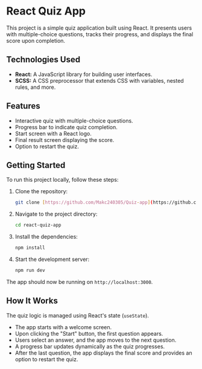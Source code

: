 # React Quiz App

This project is a simple quiz application built using React. It presents users with multiple-choice questions, tracks their progress, and displays the final score upon completion.

## Technologies Used

*   **React:** A JavaScript library for building user interfaces.
*   **SCSS:** A CSS preprocessor that extends CSS with variables, nested rules, and more.

## Features

*   Interactive quiz with multiple-choice questions.
*   Progress bar to indicate quiz completion.
*   Start screen with a React logo.
*   Final result screen displaying the score.
*   Option to restart the quiz.

## Getting Started

To run this project locally, follow these steps:

1.  Clone the repository:

    ```bash
    git clone [https://github.com/Makc240305/Quiz-app](https://github.com/Makc240305/Quiz-app)
    ```

2.  Navigate to the project directory:

    ```bash
    cd react-quiz-app
    ```

3.  Install the dependencies:

    ```bash
    npm install
    ```

4.  Start the development server:

    ```bash
    npm run dev
    ```

The app should now be running on `http://localhost:3000`.

## How It Works

The quiz logic is managed using React's state (`useState`).

*   The app starts with a welcome screen.
*   Upon clicking the "Start" button, the first question appears.
*   Users select an answer, and the app moves to the next question.
*   A progress bar updates dynamically as the quiz progresses.
*   After the last question, the app displays the final score and provides an option to restart the quiz.
